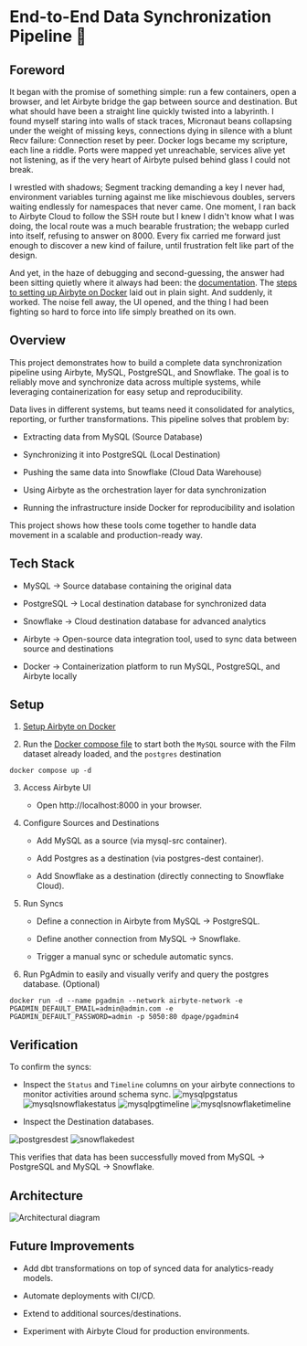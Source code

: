 # End-to-End Data Synchronization Pipeline 📡
## Foreword

It began with the promise of something simple: run a few containers, open a browser, and let Airbyte bridge the gap between source and destination. But what should have been a straight line quickly twisted into a labyrinth. I found myself staring into walls of stack traces, Micronaut beans collapsing under the weight of missing keys, connections dying in silence with a blunt Recv failure: Connection reset by peer. Docker logs became my scripture, each line a riddle. Ports were mapped yet unreachable, services alive yet not listening, as if the very heart of Airbyte pulsed behind glass I could not break.

I wrestled with shadows; Segment tracking demanding a key I never had, environment variables turning against me like mischievous doubles, servers waiting endlessly for namespaces that never came. One moment, I ran back to Airbyte Cloud to follow the SSH route but I knew I didn't know what I was doing, the local route was a much bearable frustration; the webapp curled into itself, refusing to answer on 8000. Every fix carried me forward just enough to discover a new kind of failure, until frustration felt like part of the design.

And yet, in the haze of debugging and second-guessing, the answer had been sitting quietly where it always had been: the [documentation](https://docs.airbyte.com/). The [steps to setting up Airbyte on Docker](https://docs.airbyte.com/platform/using-airbyte/getting-started/oss-quickstart#part-1-install-docker-desktop) laid out in plain sight. And suddenly, it worked. The noise fell away, the UI opened, and the thing I had been fighting so hard to force into life simply breathed on its own.

## Overview 

This project demonstrates how to build a complete data synchronization pipeline using Airbyte, MySQL, PostgreSQL, and Snowflake. The goal is to reliably move and synchronize data across multiple systems, while leveraging containerization for easy setup and reproducibility.

Data lives in different systems, but teams need it consolidated for analytics, reporting, or further transformations. This pipeline solves that problem by:

- Extracting data from MySQL (Source Database)

- Synchronizing it into PostgreSQL (Local Destination)

- Pushing the same data into Snowflake (Cloud Data Warehouse)

- Using Airbyte as the orchestration layer for data synchronization

- Running the infrastructure inside Docker for reproducibility and isolation

This project shows how these tools come together to handle data movement in a scalable and production-ready way.

## Tech Stack

- MySQL → Source database containing the original data

- PostgreSQL → Local destination database for synchronized data

- Snowflake → Cloud destination database for advanced analytics

- Airbyte → Open-source data integration tool, used to sync data between source and destinations

- Docker → Containerization platform to run MySQL, PostgreSQL, and Airbyte locally

## Setup
1. [Setup Airbyte on Docker](https://docs.airbyte.com/platform/using-airbyte/getting-started/oss-quickstart#part-1-install-docker-desktop)

2. Run the [Docker compose file](https://github.com/chik0di/cde-bootcamp/blob/main/eu-db-migration/compose.yaml) to start both the `MySQL` source with the Film dataset already loaded, and the `postgres` destination
```
docker compose up -d
```

3. Access Airbyte UI

      - Open http://localhost:8000
 in your browser.

4. Configure Sources and Destinations

      - Add MySQL as a source (via mysql-src container).

      - Add Postgres as a destination (via postgres-dest container).

      - Add Snowflake as a destination (directly connecting to Snowflake Cloud).

5. Run Syncs

      - Define a connection in Airbyte from MySQL → PostgreSQL.

      - Define another connection from MySQL → Snowflake.

      - Trigger a manual sync or schedule automatic syncs.

6. Run PgAdmin to easily and visually verify and query the postgres database. (Optional)
```
docker run -d --name pgadmin --network airbyte-network -e PGADMIN_DEFAULT_EMAIL=admin@admin.com -e PGADMIN_DEFAULT_PASSWORD=admin -p 5050:80 dpage/pgadmin4
```

## Verification

To confirm the syncs:

- Inspect the `Status` and `Timeline` columns on your airbyte connections to monitor activities around schema sync.
![mysqlpgstatus](../assets/images/mysql-postgres-status.png)
![mysqlsnowflakestatus](../assets/images/mysql-snowflake-status.png)
![mysqlpgtimeline](../assets/images/mysql-postgres-timeline.png)
![mysqlsnowflaketimeline](../assets/images/mysql-snowflake-timeline.png)


- Inspect the Destination databases.

![postgresdest](../assets/images/pgadmin_dest.png)
![snowflakedest](../assets/images/snowflake_dest.png)

This verifies that data has been successfully moved from MySQL → PostgreSQL and MySQL → Snowflake.

## Architecture

![Architectural diagram](../assets/images/architecture-eufilmdb.jpeg)

## Future Improvements

- Add dbt transformations on top of synced data for analytics-ready models.

- Automate deployments with CI/CD.

- Extend to additional sources/destinations.

- Experiment with Airbyte Cloud for production environments.